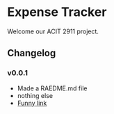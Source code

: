 # Expense Tracker

Welcome our ACIT 2911 project.

## Changelog

### v0.0.1

- Made a RAEDME.md file
- nothing else
- [Funny link](https://www.youtube.com/watch?v=dQw4w9WgXcQ)
